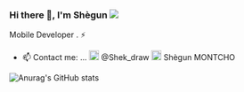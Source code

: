 ### Hi there 👋, I'm Shègun ![](https://pbs.twimg.com/profile_banners/860357608552763393/1593430830/1500x500)

Mobile Developer . ⚡️ 

- 📫 Contact me: ...
[<img src='https://cdn.jsdelivr.net/npm/simple-icons@3.0.1/icons/twitter.svg' alt='github' height='18'>](https://twitter.com/Shek_draw) @Shek_draw
[<img src='https://cdn.jsdelivr.net/npm/simple-icons@3.0.1/icons/linkedin.svg' alt='github' height='18'>](https://www.linkedin.com/in/shek368/) Shègun MONTCHO


![Anurag's GitHub stats](https://github-readme-stats.vercel.app/api?username=Shek863&show_icons=true&hide=contribs,prs)

<!--
**sethgnavo/sethgnavo** is a ✨ _special_ ✨ repository because its `README.md` (this file) appears on your GitHub profile.

Here are some ideas to get you started:

- 🔭 I’m currently working on ...
- 🌱 I’m currently learning ...
- 👯 I’m looking to collaborate on ...
- 🤔 I’m looking for help with ...
- 💬 Ask me about ...
- 📫 How to reach me: ...
- 😄 Pronouns: ...
- ⚡ Fun fact: ...
-->
